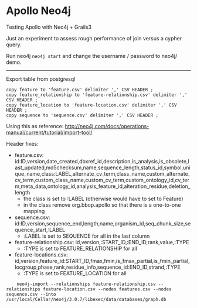 # Apollo Neo4j
Testing Apollo with Neo4j + Grails3

Just an experiment to assess rough performance of join versus a cypher query.

Run neo4j ```neo4j start``` and change the username / password to neo4j/ demo.

---

Export table from postgresql

    copy feature to 'feature.csv' delimiter ',' CSV HEADER ; 
    copy feature_relationship to 'feature-relationship.csv' delimiter ',' CSV HEADER ; 
    copy feature_location to 'feature-location.csv' delimiter ',' CSV HEADER ; 
    copy sequence to 'sequence.csv' delimiter ',' CSV HEADER ; 


Using this as reference: http://neo4j.com/docs/operations-manual/current/tutorial/import-tool/

Header fixes:

- feature.csv: id:ID,version,date_created,dbxref_id,description,is_analysis,is_obsolete,last_updated,md5checksum,name,sequence_length,status_id,symbol,unique_name,class:LABEL,alternate_cv_term,class_name,custom_alternate_cv_term,custom_class_name,custom_cv_term,custom_ontology_id,cv_term,meta_data,ontology_id,analysis_feature_id,alteration_residue,deletion_length
  - the class is set to :LABEL (otherwise would have to set to Feature)
  - in the class remove org.bbop.apollo so that there is a one-to-one mapping
- sequence.csv: id:ID,version,sequence_end,length,name,organism_id,seq_chunk_size,sequence_start,:LABEL
  - :LABEL is set to SEQUENCE for all in the last column
- feature-relationship.csv: id,version,:START_ID,:END_ID,rank,value,:TYPE
   - :TYPE is set to FEATURE_RELATIONSHIP for all
- feature-locations.csv: id,version,feature_id:START_ID,fmax,fmin,is_fmax_partial,is_fmin_partial,locgroup,phase,rank,residue_info,sequence_id:END_ID,strand,:TYPE
   - :TYPE is set to FEATURE_LOCATION for all


```
    neo4j-import --relationships feature-relationship.csv --relationships feature-location.csv --nodes features.csv --nodes sequence.csv --into /usr/local/Cellar/neo4j/3.0.7/libexec/data/databases/graph.db
```
